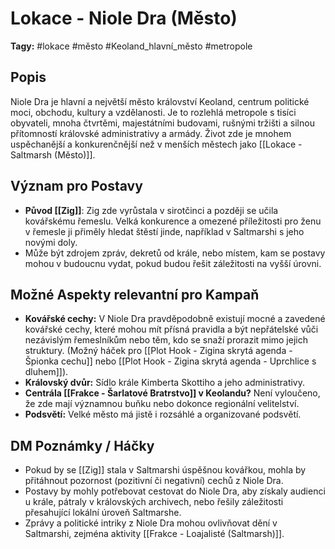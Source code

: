 # Lokace - Niole Dra (Město)

**Tagy:** #lokace #město #Keoland_hlavní_město #metropole

## Popis
Niole Dra je hlavní a největší město království Keoland, centrum politické moci, obchodu, kultury a vzdělanosti. Je to rozlehlá metropole s tisíci obyvateli, mnoha čtvrtěmi, majestátními budovami, rušnými tržišti a silnou přítomností královské administrativy a armády. Život zde je mnohem uspěchanější a konkurenčnější než v menších městech jako [[Lokace - Saltmarsh (Město)]].

## Význam pro Postavy
*   **Původ [[Zig]]**: Zig zde vyrůstala v sirotčinci a později se učila kovářskému řemeslu. Velká konkurence a omezené příležitosti pro ženu v řemesle ji přiměly hledat štěstí jinde, například v Saltmarshi s jeho novými doly.
*   Může být zdrojem zpráv, dekretů od krále, nebo místem, kam se postavy mohou v budoucnu vydat, pokud budou řešit záležitosti na vyšší úrovni.

## Možné Aspekty relevantní pro Kampaň
*   **Kovářské cechy:** V Niole Dra pravděpodobně existují mocné a zavedené kovářské cechy, které mohou mít přísná pravidla a být nepřátelské vůči nezávislým řemeslníkům nebo těm, kdo se snaží prorazit mimo jejich struktury. (Možný háček pro [[Plot Hook - Zigina skrytá agenda - Špionka cechu]] nebo [[Plot Hook - Zigina skrytá agenda - Uprchlice s dluhem]]).
*   **Královský dvůr:** Sídlo krále Kimberta Skottiho a jeho administrativy.
*   **Centrála [[Frakce - Šarlatové Bratrstvo]] v Keolandu?** Není vyloučeno, že zde mají významnou buňku nebo dokonce regionální velitelství.
*   **Podsvětí:** Velké město má jistě i rozsáhlé a organizované podsvětí.

## DM Poznámky / Háčky
*   Pokud by se [[Zig]] stala v Saltmarshi úspěšnou kovářkou, mohla by přitáhnout pozornost (pozitivní či negativní) cechů z Niole Dra.
*   Postavy by mohly potřebovat cestovat do Niole Dra, aby získaly audienci u krále, pátraly v královských archivech, nebo řešily záležitosti přesahující lokální úroveň Saltmarshe.
*   Zprávy a politické intriky z Niole Dra mohou ovlivňovat dění v Saltmarshi, zejména aktivity [[Frakce - Loajalisté (Saltmarsh)]].